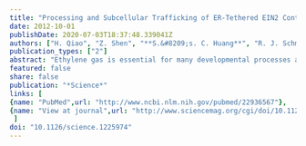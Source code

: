 ```yaml
---
title: "Processing and Subcellular Trafficking of ER-Tethered EIN2 Control Response to Ethylene Gas"
date: 2012-10-01
publishDate: 2020-07-03T18:37:48.339041Z
authors: ["H. Qiao", "Z. Shen", "**S.&#8209;s. C. Huang**", "R. J. Schmitz", "M. A. Urich", "S. P. Briggs", "J. R. Ecker"]
publication_types: ["2"]
abstract: "Ethylene gas is essential for many developmental processes and stress responses in plants. ETHYLENE INSENSITIVE2 (EIN2), an NRAMP-like integral membrane protein, plays an essential role in ethylene signaling, but its function remains enigmatic. Here we report that phosphorylation-regulated proteolytic processing of EIN2 triggers its endoplasmic reticulum (ER)-to-nucleus translocation. ER-tethered EIN2 shows CONSTITUTIVE TRIPLE RESPONSE1 (CTR1) kinase-dependent phosphorylation. Ethylene triggers dephosphorylation at several sites and proteolytic cleavage at one of these sites, resulting in nuclear translocation of a carboxyl-terminal EIN2 fragment (EIN2-C'). Mutations that mimic EIN2 dephosphorylation, or inactivate CTR1, show constitutive cleavage and nuclear localization of EIN2-C' and EIN3 and EIN3-LIKE1-dependent activation of ethylene responses. These findings uncover a mechanism of subcellular communication whereby ethylene stimulates phosphorylation-dependent cleavage and nuclear movement of the EIN2-C' peptide, linking hormone perception and signaling components in the ER with nuclear-localized transcriptional regulators."
featured: false
share: false
publication: "*Science*"
links: [ 
{name: "PubMed",url: "http://www.ncbi.nlm.nih.gov/pubmed/22936567"},
{name: "View at journal",url: "http://www.sciencemag.org/cgi/doi/10.1126/science.1225974"}
 ] 
doi: "10.1126/science.1225974"
---
```


